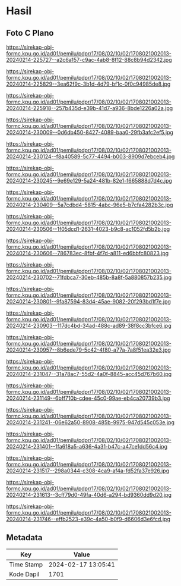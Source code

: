 # Hasil

## Foto C Plano

https://sirekap-obj-formc.kpu.go.id/ad01/pemilu/pdpr/17/08/02/10/02/1708021002013-20240214-225727--a2c6a157-c9ac-4ab8-8f12-88c8b94d2342.jpg

https://sirekap-obj-formc.kpu.go.id/ad01/pemilu/pdpr/17/08/02/10/02/1708021002013-20240214-225829--3ea62f9c-3b1d-4d79-bf1c-0f0c94985de8.jpg

https://sirekap-obj-formc.kpu.go.id/ad01/pemilu/pdpr/17/08/02/10/02/1708021002013-20240214-225918--257b435d-e39b-41d7-a936-8bde1226a02a.jpg

https://sirekap-obj-formc.kpu.go.id/ad01/pemilu/pdpr/17/08/02/10/02/1708021002013-20240214-230009--0d6db450-8427-4089-baa0-29fb3afc2ef5.jpg

https://sirekap-obj-formc.kpu.go.id/ad01/pemilu/pdpr/17/08/02/10/02/1708021002013-20240214-230124--f8a40589-5c77-4494-b003-8909d7ebceb4.jpg

https://sirekap-obj-formc.kpu.go.id/ad01/pemilu/pdpr/17/08/02/10/02/1708021002013-20240214-230245--9e69e129-5a24-481b-82e1-f665888d7d4c.jpg

https://sirekap-obj-formc.kpu.go.id/ad01/pemilu/pdpr/17/08/02/10/02/1708021002013-20240214-230409--5a7cdbd4-5815-4abc-96e5-b7cfa4282b3c.jpg

https://sirekap-obj-formc.kpu.go.id/ad01/pemilu/pdpr/17/08/02/10/02/1708021002013-20240214-230506--1f05dcd1-2631-4023-b9c8-ac1052fd5b2b.jpg

https://sirekap-obj-formc.kpu.go.id/ad01/pemilu/pdpr/17/08/02/10/02/1708021002013-20240214-230606--786783ec-8fbf-4f7d-a811-ed6bbfc80823.jpg

https://sirekap-obj-formc.kpu.go.id/ad01/pemilu/pdpr/17/08/02/10/02/1708021002013-20240214-230702--71fdbca7-30eb-485b-8a8f-5a880857b235.jpg

https://sirekap-obj-formc.kpu.go.id/ad01/pemilu/pdpr/17/08/02/10/02/1708021002013-20240214-230801--9fa87594-83d4-45ae-9082-20f293bd1f7e.jpg

https://sirekap-obj-formc.kpu.go.id/ad01/pemilu/pdpr/17/08/02/10/02/1708021002013-20240214-230903--117dc4bd-34ad-488c-ad89-38f8cc3bfce6.jpg

https://sirekap-obj-formc.kpu.go.id/ad01/pemilu/pdpr/17/08/02/10/02/1708021002013-20240214-230957--8b6ede79-5c42-4f80-a77a-7a8f51ea32e3.jpg

https://sirekap-obj-formc.kpu.go.id/ad01/pemilu/pdpr/17/08/02/10/02/1708021002013-20240214-231047--31a78ac7-55d2-4a0f-8845-acc45d767b60.jpg

https://sirekap-obj-formc.kpu.go.id/ad01/pemilu/pdpr/17/08/02/10/02/1708021002013-20240214-231149--6bff710b-cdee-45c0-99ae-eb4ca20739b3.jpg

https://sirekap-obj-formc.kpu.go.id/ad01/pemilu/pdpr/17/08/02/10/02/1708021002013-20240214-231241--06e62a50-8908-485b-9975-947d545c053e.jpg

https://sirekap-obj-formc.kpu.go.id/ad01/pemilu/pdpr/17/08/02/10/02/1708021002013-20240214-231401--1fa618a5-a636-4a31-b47c-a47ce1dd56c4.jpg

https://sirekap-obj-formc.kpu.go.id/ad01/pemilu/pdpr/17/08/02/10/02/1708021002013-20240214-231517--298a0344-c308-4ca9-af4a-fd52fa37e926.jpg

https://sirekap-obj-formc.kpu.go.id/ad01/pemilu/pdpr/17/08/02/10/02/1708021002013-20240214-231613--3cff79d0-49fa-40d6-a294-bd9360dd9d20.jpg

https://sirekap-obj-formc.kpu.go.id/ad01/pemilu/pdpr/17/08/02/10/02/1708021002013-20240214-231746--effb2523-e39c-4a50-b0f9-d6606d3e6fcd.jpg


## Metadata

| Key        | Value               |
| ---------- | ------------------- |
| Time Stamp | 2024-02-17 13:05:41 |
| Kode Dapil | 1701                |




